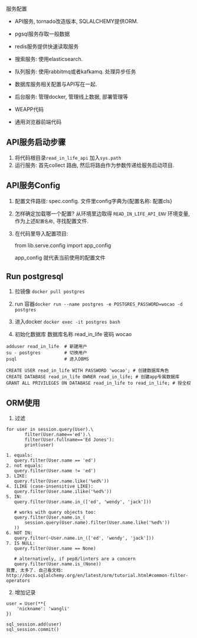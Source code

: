 服务配置

- API服务, tornado改造版本, SQLALCHEMY提供ORM.

- pgsql服务存取一般数据

- redis服务提供快速读取服务

- 搜索服务: 使用elasticsearch.

- 队列服务: 使用rabbitmq或者kafkamq. 处理异步任务

* 数据库服务相关配置与API写在一起.

- 后台服务: 管理docker, 管理线上数据, 部署管理等

- WEAPP代码

- 通用浏览器前端代码

## API服务启动步骤
1. 将代码根目录`read_in_life_api` 加入`sys.path`
2. 运行服务: 首先collect 路由, 然后将路由作为参数传递给服务启动项目.

## API服务Config

1. 配置文件路径: spec.config. 
   文件里config字典为{配置名称: 配置cls}

2. 怎样确定加载哪一个配置?
   从环境里边取得 `READ_IN_LIFE_API_ENV` 环境变量, 作为上述`配置名称`, 寻找配置文件.

3. 在代码里导入配置项目:

   from lib.serve.config import app_config
   
   app_config 就代表当前使用的配置文件

## Run postgresql

1. 拉镜像 `docker pull postgres`

2. run 容器`docker run --name postgres -e POSTGRES_PASSWORD=wocao -d postgres`

3. 进入docker `docker exec -it postgres bash`

4. 初始化数据库 数据库名称 read_in_life 密码 wocao 
```
adduser read_in_life  # 新建用户
su - postgres         # 切换用户
psql                  # 进入DBMS

CREATE USER read_in_life WITH PASSWORD 'wocao'; # 创建数据库角色
CREATE DATABASE read_in_life OWNER read_in_life; # 创建app专属数据库
GRANT ALL PRIVILEGES ON DATABASE read_in_life to read_in_life; # 授全权
```

## ORM使用

1. 过滤
```
for user in session.query(User).\
       filter(User.name=='ed').\
       filter(User.fullname=='Ed Jones'):
       print(user)
       
1. equals:
   query.filter(User.name == 'ed')
2. not equals:
   query.filter(User.name != 'ed')
3. LIKE:
   query.filter(User.name.like('%ed%'))
4. ILIKE (case-insensitive LIKE):
   query.filter(User.name.ilike('%ed%'))
5. IN:
   query.filter(User.name.in_(['ed', 'wendy', 'jack']))

   # works with query objects too:
   query.filter(User.name.in_(
       session.query(User.name).filter(User.name.like('%ed%'))
   ))
6. NOT IN:
   query.filter(~User.name.in_(['ed', 'wendy', 'jack']))
7. IS NULL:
   query.filter(User.name == None)

   # alternatively, if pep8/linters are a concern
   query.filter(User.name.is_(None))
我曹, 太多了. 自己看文档:
http://docs.sqlalchemy.org/en/latest/orm/tutorial.html#common-filter-operators
```

2. 增加记录
```
user = User(**{
    'nickname': 'wangli'
})

sql_session.add(user)
sql_session.commit()
```